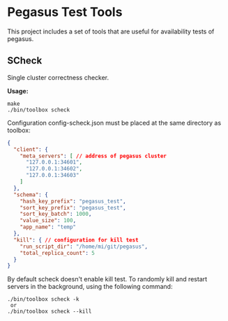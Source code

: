 
# Pegasus Test Tools

This project includes a set of tools that are useful for availability tests of pegasus.

## SCheck

Single cluster correctness checker.

**Usage:**

```
make
./bin/toolbox scheck
```

Configuration config-scheck.json must be placed at the same directory as toolbox:

```json
{
  "client": {
    "meta_servers": [ // address of pegasus cluster
      "127.0.0.1:34601",
      "127.0.0.1:34602",
      "127.0.0.1:34603"
    ]
  },
  "schema": {
    "hash_key_prefix": "pegasus_test",
    "sort_key_prefix": "pegasus_test",
    "sort_key_batch": 1000,
    "value_size": 100,
    "app_name": "temp"
  },
  "kill": { // configuration for kill test
    "run_script_dir": "/home/mi/git/pegasus",
    "total_replica_count": 5
  }
}
```

By default scheck doesn't enable kill test. To randomly kill and restart servers in the background,
using the following command:

```
./bin/toolbox scheck -k
 or
./bin/toolbox scheck --kill
```
